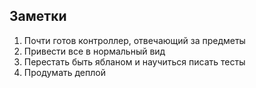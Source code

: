 Заметки
-
1. Почти готов контроллер, отвечающий за предметы
2. Привести все в нормальный вид
3. Перестать быть ябланом и научиться писать тесты
4. Продумать деплой